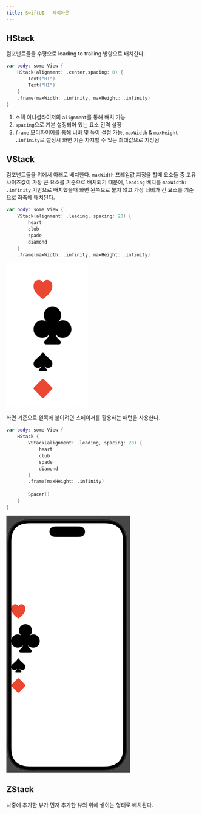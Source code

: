 ```yaml
---
title: SwiftUI - 레이아웃
---
```


## HStack

컴포넌트들을 수평으로 leading to trailing 방향으로 배치한다.

```swift
var body: some View {
    HStack(alignment: .center,spacing: 0) {
        Text("HI")
        Text("HI")
    }
    .frame(maxWidth: .infinity, maxHeight: .infinity)
}
```

1. 스택 이니셜라이저의 `alignment`를 통해 배치 가능
2. `spacing`으로 기본 설정되어 있는 요소 간격 설정
3. `frame` 모디파이어를 통해 너비 및 높이 설정 가능, `maxWidth` & `maxHeight` `.infinity`로 설정시 화면 기준 차지할 수 있는 최대값으로 지정됨

## VStack

컴포넌트들을 위에서 아래로 배치한다. `maxWidth` 프레임값 지정을 할때 요소들 중 고유 사이즈값이 가장 큰 요소를 기준으로 배치되기 때문에, `leading` 배치를 `maxWidth: .infinity` 기반으로 배치했을때 화면 왼쪽으로 붙지 않고 가장 너비가 긴 요소를 기준으로 좌측에 배치된다.

```swift
var body: some View {
    VStack(alignment: .leading, spacing: 20) {
        heart
        club
        spade
        diamond
    }
    .frame(maxWidth: .infinity, maxHeight: .infinity)
```

![3-1](../.vuepress/assets/swiftUI/3-1.png)

화면 기준으로 왼쪽에 붙이려면 스페이서를 활용하는 패턴을 사용한다.

```swift
var body: some View {
    HStack {
        VStack(alignment: .leading, spacing: 20) {
            heart
            club
            spade
            diamond
        }
        .frame(maxHeight: .infinity)

        Spacer()
    }
}
```

![3-2](../.vuepress/assets/swiftUI/3-2.png)

## ZStack

나중에 추가한 뷰가 먼저 추가한 뷰의 위에 쌓이는 형태로 배치된다.
